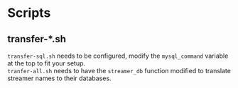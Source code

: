 # Scripts

## transfer-\*.sh
`transfer-sql.sh` needs to be configured, modify the `mysql_command` variable at the top to fit your setup.  
`tranfer-all.sh` needs to have the `streamer_db` function modified to translate streamer names to their databases.  
